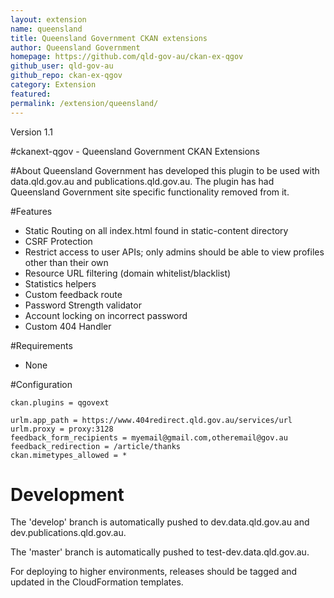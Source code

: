```yaml
---
layout: extension
name: queensland
title: Queensland Government CKAN extensions
author: Queensland Government
homepage: https://github.com/qld-gov-au/ckan-ex-qgov
github_user: qld-gov-au
github_repo: ckan-ex-qgov
category: Extension
featured: 
permalink: /extension/queensland/
---
```



Version 1.1

\#ckanext-qgov - Queensland Government CKAN Extensions

\#About Queensland Government has developed this plugin to be used with
data.qld.gov.au and publications.qld.gov.au. The plugin has had
Queensland Government site specific functionality removed from it.

\#Features

-   Static Routing on all index.html found in static-content directory
-   CSRF Protection
-   Restrict access to user APIs; only admins should be able to view
    profiles other than their own
-   Resource URL filtering (domain whitelist/blacklist)
-   Statistics helpers
-   Custom feedback route
-   Password Strength validator
-   Account locking on incorrect password
-   Custom 404 Handler

\#Requirements

-   None

\#Configuration

    ckan.plugins = qgovext

    urlm.app_path = https://www.404redirect.qld.gov.au/services/url
    urlm.proxy = proxy:3128
    feedback_form_recipients = myemail@gmail.com,otheremail@gov.au
    feedback_redirection = /article/thanks
    ckan.mimetypes_allowed = *

Development
===========

The 'develop' branch is automatically pushed to dev.data.qld.gov.au and
dev.publications.qld.gov.au.

The 'master' branch is automatically pushed to test-dev.data.qld.gov.au.

For deploying to higher environments, releases should be tagged and
updated in the CloudFormation templates.

